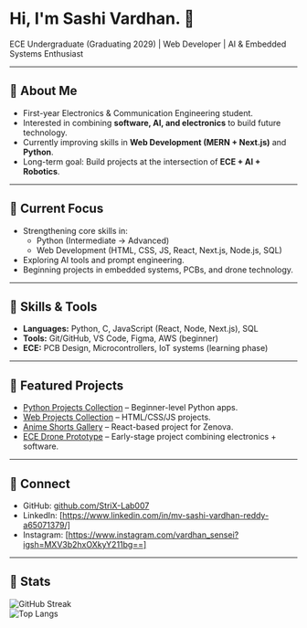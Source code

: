 # Hi, I'm Sashi Vardhan. 👋  

ECE Undergraduate (Graduating 2029) | Web Developer | AI & Embedded Systems Enthusiast  

---

## 🔹 About Me
- First-year Electronics & Communication Engineering student.  
- Interested in combining **software, AI, and electronics** to build future technology.  
- Currently improving skills in **Web Development (MERN + Next.js)** and **Python**.  
- Long-term goal: Build projects at the intersection of **ECE + AI + Robotics**.  

---

## 🔹 Current Focus
- Strengthening core skills in:
  - Python (Intermediate → Advanced)  
  - Web Development (HTML, CSS, JS, React, Next.js, Node.js, SQL)  
- Exploring AI tools and prompt engineering.  
- Beginning projects in embedded systems, PCBs, and drone technology.  

---

## 🔹 Skills & Tools
- **Languages:** Python, C, JavaScript (React, Node, Next.js), SQL  
- **Tools:** Git/GitHub, VS Code, Figma, AWS (beginner)  
- **ECE:** PCB Design, Microcontrollers, IoT systems (learning phase)  

---

## 🔹 Featured Projects
- [Python Projects Collection](#) – Beginner-level Python apps.  
- [Web Projects Collection](#) – HTML/CSS/JS projects.  
- [Anime Shorts Gallery](#) – React-based project for Zenova.  
- [ECE Drone Prototype](#) – Early-stage project combining electronics + software.  

---

## 🔹 Connect
- GitHub: [github.com/StriX-Lab007](https://github.com/StriX-Lab007)  
- LinkedIn: [https://www.linkedin.com/in/mv-sashi-vardhan-reddy-a65071379/]  
- Instagram: [https://www.instagram.com/vardhan_sensei?igsh=MXV3b2hxOXkyY211bg==]  

---

## 🔹 Stats
![GitHub Streak](https://streak-stats.demolab.com?user=StriX-Lab007&theme=default)  
![Top Langs](https://github-readme-stats.vercel.app/api/top-langs/?username=StriX-Lab007&layout=compact&theme=default)
